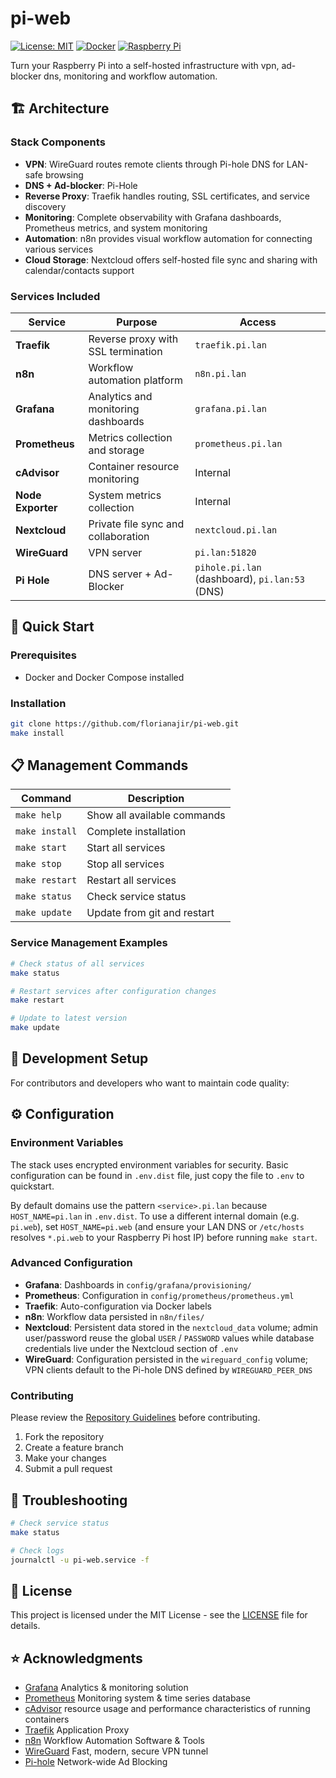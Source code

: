 # pi-web

[![License: MIT](https://img.shields.io/badge/License-MIT-yellow.svg)](https://opensource.org/licenses/MIT)
[![Docker](https://img.shields.io/badge/Docker-Compose-blue.svg)](https://docker.com/)
[![Raspberry Pi](https://img.shields.io/badge/Raspberry%20Pi-Compatible-red.svg)](https://www.raspberrypi.org/)

Turn your Raspberry Pi into a self-hosted infrastructure with vpn, ad-blocker dns, monitoring and workflow automation.

## 🏗️ Architecture

### Stack Components

- **VPN**: WireGuard routes remote clients through Pi-hole DNS for LAN-safe browsing
- **DNS + Ad-blocker**: Pi-Hole
- **Reverse Proxy**: Traefik handles routing, SSL certificates, and service discovery
- **Monitoring**: Complete observability with Grafana dashboards, Prometheus metrics, and system monitoring
- **Automation**: n8n provides visual workflow automation for connecting various services
- **Cloud Storage**: Nextcloud offers self-hosted file sync and sharing with calendar/contacts support

### Services Included

| Service | Purpose | Access |
|---------|---------|--------|
| **Traefik** | Reverse proxy with SSL termination | `traefik.pi.lan` |
| **n8n** | Workflow automation platform | `n8n.pi.lan` |
| **Grafana** | Analytics and monitoring dashboards | `grafana.pi.lan` |
| **Prometheus** | Metrics collection and storage | `prometheus.pi.lan` |
| **cAdvisor** | Container resource monitoring | Internal |
| **Node Exporter** | System metrics collection | Internal |
| **Nextcloud** | Private file sync and collaboration | `nextcloud.pi.lan` |
| **WireGuard** | VPN server | `pi.lan:51820` |
| **Pi Hole** | DNS server + Ad-Blocker | `pihole.pi.lan` (dashboard), `pi.lan:53` (DNS) |

## 🚀 Quick Start

### Prerequisites

- Docker and Docker Compose installed

### Installation

```bash
git clone https://github.com/florianajir/pi-web.git
make install
```

## 📋 Management Commands

| Command | Description |
|---------|-------------|
| `make help` | Show all available commands |
| `make install` | Complete installation |
| `make start` | Start all services |
| `make stop` | Stop all services |
| `make restart` | Restart all services |
| `make status` | Check service status |
| `make update` | Update from git and restart |

### Service Management Examples

```bash
# Check status of all services
make status

# Restart services after configuration changes
make restart

# Update to latest version
make update
```

## 🧪 Development Setup

For contributors and developers who want to maintain code quality:

## ⚙️ Configuration

### Environment Variables

The stack uses encrypted environment variables for security. Basic configuration can be found in `.env.dist` file, just copy the file to `.env` to quickstart.

By default domains use the pattern `<service>.pi.lan` because `HOST_NAME=pi.lan` in `.env.dist`. To use a different internal domain (e.g. `pi.web`), set `HOST_NAME=pi.web` (and ensure your LAN DNS or `/etc/hosts` resolves `*.pi.web` to your Raspberry Pi host IP) before running `make start`.

### Advanced Configuration

- **Grafana**: Dashboards in `config/grafana/provisioning/`
- **Prometheus**: Configuration in `config/prometheus/prometheus.yml`
- **Traefik**: Auto-configuration via Docker labels
- **n8n**: Workflow data persisted in `n8n/files/`
- **Nextcloud**: Persistent data stored in the `nextcloud_data` volume; admin user/password reuse the global `USER` / `PASSWORD` values while database credentials live under the Nextcloud section of `.env`
- **WireGuard**: Configuration persisted in the `wireguard_config` volume; VPN clients default to the Pi-hole DNS defined by `WIREGUARD_PEER_DNS`

### Contributing

Please review the [Repository Guidelines](AGENTS.md) before contributing.

1. Fork the repository
2. Create a feature branch
3. Make your changes
4. Submit a pull request

## 🐛 Troubleshooting

```bash
# Check service status
make status

# Check logs
journalctl -u pi-web.service -f
```

## 📄 License

This project is licensed under the MIT License - see the [LICENSE](LICENSE) file for details.

## ⭐ Acknowledgments

- [Grafana](https://grafana.com/) Analytics & monitoring solution
- [Prometheus](https://prometheus.io/) Monitoring system & time series database
- [cAdvisor](https://github.com/google/cadvisor) resource usage and performance characteristics of running containers
- [Traefik](https://traefik.io/) Application Proxy
- [n8n](https://n8n.io/) Workflow Automation Software & Tools
- [WireGuard](https://www.wireguard.com/) Fast, modern, secure VPN tunnel
- [Pi-hole](https://pi-hole.net/) Network-wide Ad Blocking
